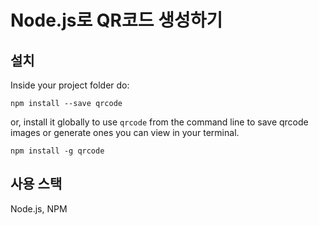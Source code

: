 # Node.js로 QR코드 생성하기

## 설치

Inside your project folder do:

```
npm install --save qrcode
```

or, install it globally to use `qrcode` from the command line to save qrcode images or generate ones you can view in your terminal.

```
npm install -g qrcode
```


## 사용 스택 

Node.js, NPM
